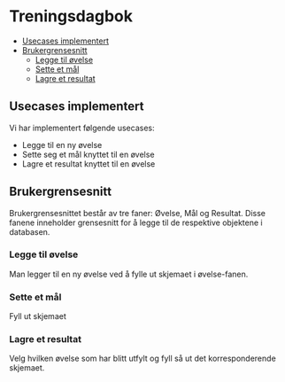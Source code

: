 # Treningsdagbok

- [Usecases implementert](#usecases-implementert)
- [Brukergrensesnitt](#brukergrensesnitt)
  * [Legge til øvelse](#legge-til-øvelse)
  * [Sette et mål](#sette-et-mål)
  * [Lagre et resultat](#lagre-et-resultat)

## Usecases implementert

Vi har implementert følgende usecases:
 - Legge til en ny øvelse
 - Sette seg et mål knyttet til en øvelse
 - Lagre et resultat knyttet til en øvelse

## Brukergrensesnitt

Brukergrensesnittet består av tre faner: Øvelse, Mål og Resultat. Disse fanene inneholder grensesnitt for å legge til de respektive objektene i databasen.

### Legge til øvelse

Man legger til en ny øvelse ved å fylle ut skjemaet i øvelse-fanen.

### Sette et mål

Fyll ut skjemaet

### Lagre et resultat

Velg hvilken øvelse som har blitt utfylt og fyll så ut det korresponderende skjemaet.
